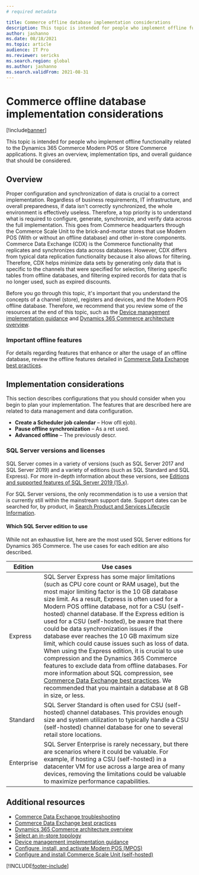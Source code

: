 ```yaml
---
# required metadata

title: Commerce offline database implementation considerations
description: This topic is intended for people who implement offline functionality related to the Dynamics 365 Commerce Modern POS or Store Commerce applications. It gives an overview, implementation tips, and overall guidance and troubleshooting that should be considered.
author: jashanno
ms.date: 08/18/2021
ms.topic: article
audience: IT Pro
ms.reviewer: sericks
ms.search.region: global
ms.author: jashanno
ms.search.validFrom: 2021-08-31
---
```


# Commerce offline database implementation considerations

[!include[banner](../includes/banner.md)]

This topic is intended for people who implement offline functionality related to the Dynamics 365 Commerce Modern POS or Store Commerce applications. It gives an overview, implementation tips, and overall guidance that should be considered.

## Overview

Proper configuration and synchronization of data is crucial to a correct implementation. Regardless of business requirements, IT infrastructure, and overall preparedness, if data isn't correctly synchronized, the whole environment is effectively useless. Therefore, a top priority is to understand what is required to configure, generate, synchronize, and verify data across the full implementation. This goes from Commerce headquarters through the Commerce Scale Unit to the brick-and-mortar stores that use Modern POS (With or without an offline database) and other in-store components. Commerce Data Exchange (CDX) is the Commerce functionality that replicates and synchronizes data across databases. However, CDX differs from typical data replication functionality because it also allows for filtering. Therefore, CDX helps minimize data sets by generating only data that is specific to the channels that were specified for selection, filtering specific tables from offline databases, and filtering expired records for data that is no longer used, such as expired discounts.

Before you go through this topic, it's important that you understand the concepts of a channel (store), registers and devices, and the Modern POS offline database. Therefore, we recommend that you review some of the resources at the end of this topic, such as the [Device management implementation guidance](../implementation-considerations-devices.md) and [Dynamics 365 Commerce architecture overview](../commerce-architecture.md).


### Important offline features

For details regarding features that enhance or alter the usage of an offline database, review the offline features detailed in [Commerce Data Exchange best practices](CDX-Best-Practices.md).

## Implementation considerations

This section describes configurations that you should consider when you begin to plan your implementation. The features that are described here are related to data management and data configuration. 

- **Create a Scheduler job calendar** – How ofll ejob).
- **Pause offline synchronization** – As a ret used.
- **Advanced offline** – The previously descr.

### SQL Server versions and licenses 
SQL Server comes in a variety of versions (such as SQL Server 2017 and SQL Server 2019) and a variety of editions (such as SQL Standard and SQL Express). For more in-depth information about these versions, see [Editions and supported features of SQL Server 2019 (15.x)](/sql/sql-server/editions-and-components-of-sql-server-version-15?view=sql-server-ver15#Cross-BoxScaleLimits).

For SQL Server versions, the only recommendation is to use a version that is currently still within the mainstream support date. Support dates can be searched for, by product, in [Search Product and Services Lifecycle Information](/lifecycle/products/).

#### Which SQL Server edition to use
While not an exhaustive list, here are the most used SQL Server editions for Dynamics 365 Commerce. The use cases for each edition are also described.

| Edition | Use cases |
|--------------|-------------|
| Express | SQL Server Express has some major limitations (such as CPU core count or RAM usage), but the most major limiting factor is the 10 GB database size limit.  As a result, Express is often used for a Modern POS offline database, not for a CSU (self-hosted) channel database. If the Express edition is used for a CSU (self-hosted), be aware that there could be data synchronization issues if the database ever reaches the 10 GB maximum size limit, which could cause issues such as loss of data. When using the Express edition, it is crucial to use compression and the Dynamics 365 Commerce features to exclude data from offline databases. For more information about SQL compression, see [Commerce Data Exchange best practices](CDX-Best-Practices.md#enable-table-and-index-compression). We recommended that you maintain a database at 8 GB in size, or less. |
| Standard | SQL Server Standard is often used for CSU (self-hosted) channel databases.  This provides enough size and system utilization to typically handle a CSU (self-hosted) channel database for one to several retail store locations. |
| Enterprise | SQL Server Enterprise is rarely necessary, but there are scenarios where it could be valuable. For example, if hosting a CSU (self-hosted) in a datacenter VM for use across a large area of many devices, removing the limitations could be valuable to maximize performance capabilities. |

## Additional resources

- [Commerce Data Exchange troubleshooting](CDX-Troubleshooting.md)
- [Commerce Data Exchange best practices](CDX-Best-Practices.md)
- [Dynamics 365 Commerce architecture overview](../commerce-architecture.md)
- [Select an in-store topology](retail-in-store-topology.md)
- [Device management implementation guidance](../implementation-considerations-devices.md)
- [Configure, install, and activate Modern POS (MPOS)](../retail-modern-pos-device-activation.md)
- [Configure and install Commerce Scale Unit (self-hosted)](retail-store-scale-unit-configuration-installation.md)

[!INCLUDE[footer-include](../../includes/footer-banner.md)]
